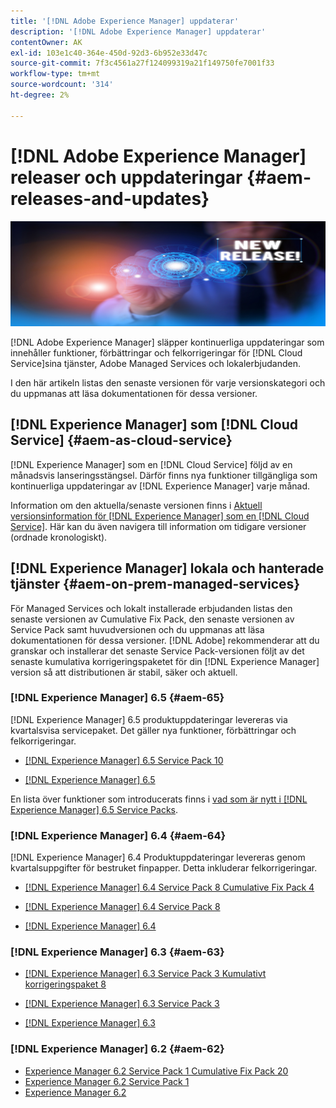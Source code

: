 ```yaml
---
title: '[!DNL Adobe Experience Manager] uppdaterar'
description: '[!DNL Adobe Experience Manager] uppdaterar'
contentOwner: AK
exl-id: 103e1c40-364e-450d-92d3-6b952e33d47c
source-git-commit: 7f3c4561a27f124099319a21f149750fe7001f33
workflow-type: tm+mt
source-wordcount: '314'
ht-degree: 2%

---
```


# [!DNL Adobe Experience Manager] releaser och uppdateringar {#aem-releases-and-updates}

![[!DNL Experience Manager] nya releaser](assets/new-aem-releases1.jpeg)

[!DNL Adobe Experience Manager] släpper kontinuerliga uppdateringar som innehåller funktioner, förbättringar och felkorrigeringar för  [!DNL Cloud Service]sina tjänster, Adobe Managed Services och lokalerbjudanden.

I den här artikeln listas den senaste versionen för varje versionskategori och du uppmanas att läsa dokumentationen för dessa versioner.

## [!DNL Experience Manager] som  [!DNL Cloud Service] {#aem-as-cloud-service}

[!DNL Experience Manager] som en  [!DNL Cloud Service] följd av en månadsvis lanseringsstängsel. Därför finns nya funktioner tillgängliga som kontinuerliga uppdateringar av [!DNL Experience Manager] varje månad.

Information om den aktuella/senaste versionen finns i [Aktuell versionsinformation för [!DNL Experience Manager] som en [!DNL Cloud Service]](https://experienceleague.adobe.com/docs/experience-manager-cloud-service/release-notes/release-notes/release-notes-current.html). Här kan du även navigera till information om tidigare versioner (ordnade kronologiskt).

## [!DNL Experience Manager] lokala och hanterade tjänster {#aem-on-prem-managed-services}

För Managed Services och lokalt installerade erbjudanden listas den senaste versionen av Cumulative Fix Pack, den senaste versionen av Service Pack samt huvudversionen och du uppmanas att läsa dokumentationen för dessa versioner. [!DNL Adobe] rekommenderar att du granskar och installerar det senaste Service Pack-versionen följt av det senaste kumulativa korrigeringspaketet för din  [!DNL Experience Manager] version så att distributionen är stabil, säker och aktuell.

### [!DNL Experience Manager] 6.5 {#aem-65}

[!DNL Experience Manager] 6.5 produktuppdateringar levereras via kvartalsvisa servicepaket. Det gäller nya funktioner, förbättringar och felkorrigeringar.

* [[!DNL Experience Manager] 6.5 Service Pack 10](https://experienceleague.adobe.com/docs/experience-manager-65/release-notes/service-pack/sp-release-notes.html)

* [[!DNL Experience Manager] 6.5](https://experienceleague.adobe.com/docs/experience-manager-65/release-notes/release-notes.html)

En lista över funktioner som introducerats finns i [vad som är nytt i [!DNL Experience Manager] 6.5 Service Packs](https://experienceleague.adobe.com/docs/experience-manager-65/release-notes/service-pack/new-features-latest-service-pack.html).

### [!DNL Experience Manager] 6.4 {#aem-64}

[!DNL Experience Manager] 6.4 Produktuppdateringar levereras genom kvartalsuppgifter för bestruket finpapper. Detta inkluderar felkorrigeringar.

* [[!DNL Experience Manager] 6.4 Service Pack 8 Cumulative Fix Pack 4](https://experienceleague.adobe.com/docs/experience-manager-64/release-notes/cfp-release-notes.html)

* [[!DNL Experience Manager] 6.4 Service Pack 8](https://experienceleague.adobe.com/docs/experience-manager-64/release-notes/sp-release-notes.html)

* [[!DNL Experience Manager] 6.4](https://experienceleague.adobe.com/docs/experience-manager-64/release-notes/release-notes.html)

### [!DNL Experience Manager] 6.3 {#aem-63}

* [[!DNL Experience Manager] 6.3 Service Pack 3 Kumulativt korrigeringspaket 8](https://experienceleague.adobe.com/docs/experience-manager-release-information/aem-release-updates/previous-updates/release-notes-aem-6-3-cumulative-fix-pack.html)

* [[!DNL Experience Manager] 6.3 Service Pack 3](https://helpx.adobe.com/experience-manager/6-3/release-notes/sp3-release-notes.html)

* [[!DNL Experience Manager] 6.3](https://helpx.adobe.com/experience-manager/6-3/release-notes.html)

### [!DNL Experience Manager] 6.2 {#aem-62}

<!-- TBD: This content will soon be archived and new links can move to aem-previous-versions.md article. See status in UGP-1894.
-->

* [Experience Manager 6.2 Service Pack 1 Cumulative Fix Pack 20](https://helpx.adobe.com/experience-manager/release-notes--aem-6-2-cumulative-fix-pack.html)
* [Experience Manager 6.2 Service Pack 1](https://helpx.adobe.com/experience-manager/6-2/release-notes/sp1.html)
* [Experience Manager 6.2](https://helpx.adobe.com/experience-manager/6-2/release-notes.html)

